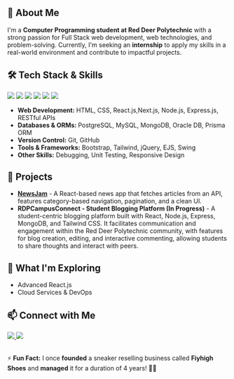 <section>
    <h2>🚀 About Me</h2>
    <p>I'm a <strong>Computer Programming student at Red Deer Polytechnic</strong> with a strong passion for Full Stack web development, web technologies, and problem-solving. Currently, I'm seeking an <strong>internship</strong> to apply my skills in a real-world environment and contribute to impactful projects.</p>
</section>

<section>
    <h2>🛠 Tech Stack & Skills</h2>
 <div class="tech-icons">
    <img src="https://img.shields.io/badge/Java-ED8B00?style=for-the-badge&logo=java&logoColor=white">
    <img src="https://img.shields.io/badge/JavaScript-F7DF1E?style=for-the-badge&logo=javascript&logoColor=black">
     <img src="https://img.shields.io/badge/SQL-4479A1?style=for-the-badge&logo=mysql&logoColor=white">
    <img src="https://img.shields.io/badge/Python-3776AB?style=for-the-badge&logo=python&logoColor=white">
    <img src="https://img.shields.io/badge/C%23-239120?style=for-the-badge&logo=c-sharp&logoColor=white">
<img src="https://img.shields.io/badge/TypeScript-007ACC?style=for-the-badge&logo=typescript&logoColor=white"></div>
     <ul>
    <li><strong>Web Development:</strong> HTML, CSS, React.js,Next.js, Node.js, Express.js, RESTful APIs</li>
    <li><strong>Databases & ORMs: </strong>PostgreSQL, MySQL, MongoDB, Oracle DB,  Prisma ORM</li>
    <li><strong>Version Control:</strong> Git, GitHub</li>
    <li><strong>Tools & Frameworks:</strong> Bootstrap, Tailwind, jQuery, EJS, Swing</li>
    <li><strong>Other Skills:</strong> Debugging, Unit Testing, Responsive Design</li>
</ul>
<!-- <ul>
    <li><strong>Frontend Development:</strong> React.js, Next.js, HTML5, CSS3, Tailwind CSS, Bootstrap, jQuery</li>
    <li><strong>Backend Development:</strong> Node.js, Spring Boot, Express.js, Hono, RESTful APIs</li>
    <li><strong>Databases & ORMs:</strong> PostgreSQL, MySQL, MongoDB, Oracle DB, Prisma ORM</li>
    <li><strong>Cloud & DevOps:</strong> AWS (EC2, S3, CloudFront), Docker, Cloudflare </li>
    <li><strong>Tools & Workflows:</strong> Git/GitHub, Monorepo, CI/CD</li>
    <li><strong>Security:</strong> Token-Based Authentication (JWT), OAuth, NextAuth.js</li>
</ul>
 -->

</section>
<section>
    <h2>📌 Projects</h2>
    <ul>
        <li><strong><a href="https://github.com/Pranav-Talwar/NewMonkey">NewsJam</a></strong> - A React-based news app that fetches articles from an API, features category-based navigation, pagination, and a clean UI.</li>
        <li><strong>RDPCampusConnect - Student Blogging Platform (In Progress)</strong> - A student-centric blogging platform built with React, Node.js, Express, MongoDB, and Tailwind CSS. It facilitates communication and engagement within the Red Deer Polytechnic community, with features for blog creation, editing, and interactive commenting, allowing students to share thoughts and interact with peers.</li>
    </ul>
</section>

<section>
    <h2>🌱 What I'm Exploring</h2>
    <ul>
        <li>Advanced React.js </li>
        <li>Cloud Services & DevOps</li>
    </ul>
</section>

<section>
    <h2>📫 Connect with Me</h2>
    <div class="social-links">
        <a href="https://www.linkedin.com/in/pranav-talwar1">
            <img src="https://img.shields.io/badge/LinkedIn-0077B5?style=for-the-badge&logo=linkedin&logoColor=white">
        </a>   
        
<a href="mailto:talwarpranav929@gmail.com">
            <img src="https://img.shields.io/badge/Email-D14836?style=for-the-badge&logo=gmail&logoColor=white">
        </a>
    </div>
</section>
<br> 
<footer>
    <p>⚡ <strong>Fun Fact:</strong> I once <strong>founded</strong> a sneaker reselling business called <strong>Fiyhigh Shoes</strong> and <strong>managed</strong> it for a duration of 4 years! 🏀👟</p>
</footer>

